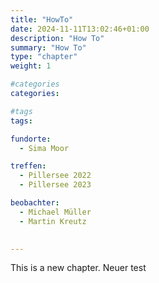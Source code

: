 ```yaml
---
title: "HowTo"
date: 2024-11-11T13:02:46+01:00
description: "How To"
summary: "How To"
type: "chapter"
weight: 1

#categories
categories:

#tags
tags:

fundorte:
  - Sima Moor

treffen:
  - Pillersee 2022
  - Pillersee 2023

beobachter:
  - Michael Müller
  - Martin Kreutz
  

---
```


This is a new chapter. Neuer test